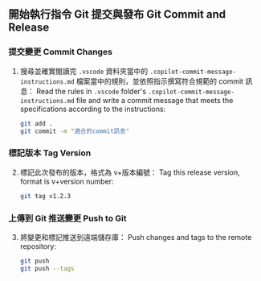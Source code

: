 ## 開始執行指令 Git 提交與發布 Git Commit and Release

### 提交變更 Commit Changes

1. 搜尋並確實閱讀完 `.vscode` 資料夾當中的 `.copilot-commit-message-instructions.md` 檔案當中的規則，並依照指示撰寫符合規範的 commit 訊息：
   Read the rules in `.vscode` folder's `.copilot-commit-message-instructions.md` file and write a commit message that meets the specifications according to the instructions:

    ```bash
    git add .
    git commit -m "適合的commit訊息"
    ```

### 標記版本 Tag Version

2. 標記此次發布的版本，格式為 v+版本編號：
   Tag this release version, format is v+version number:

    ```bash
    git tag v1.2.3
    ```

### 上傳到 Git 推送變更 Push to Git

3. 將變更和標記推送到遠端儲存庫：
   Push changes and tags to the remote repository:

    ```bash
    git push
    git push --tags
    ```

